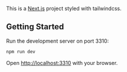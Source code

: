 This is a [Next.js](https://nextjs.org/) project styled with tailwindcss.


## Getting Started

Run the development server on port 3310:

```bash
npm run dev
```

Open [http://localhost:3310](http://localhost:3310) with your browser.
